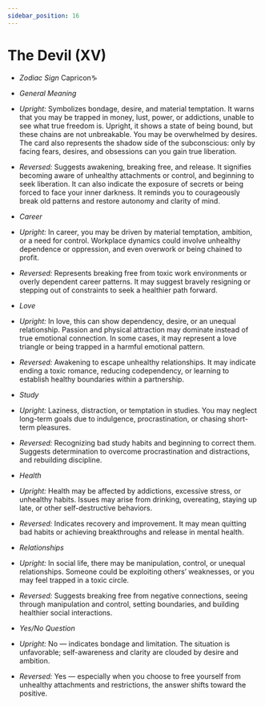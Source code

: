 ```yaml
---
sidebar_position: 16
---
```


# The Devil (XV)

- *Zodiac Sign* Capricon♑️
- *General Meaning*
- *Upright:* Symbolizes bondage, desire, and material temptation. It warns that you may be trapped in money, lust, power, or addictions, unable to see what true freedom is. Upright, it shows a state of being bound, but these chains are not unbreakable. You may be overwhelmed by desires. The card also represents the shadow side of the subconscious: only by facing fears, desires, and obsessions can you gain true liberation.
- *Reversed:* Suggests awakening, breaking free, and release. It signifies becoming aware of unhealthy attachments or control, and beginning to seek liberation. It can also indicate the exposure of secrets or being forced to face your inner darkness. It reminds you to courageously break old patterns and restore autonomy and clarity of mind.
- *Career*
- *Upright:* In career, you may be driven by material temptation, ambition, or a need for control. Workplace dynamics could involve unhealthy dependence or oppression, and even overwork or being chained to profit.
- *Reversed:* Represents breaking free from toxic work environments or overly dependent career patterns. It may suggest bravely resigning or stepping out of constraints to seek a healthier path forward.
- *Love*
- *Upright:* In love, this can show dependency, desire, or an unequal relationship. Passion and physical attraction may dominate instead of true emotional connection. In some cases, it may represent a love triangle or being trapped in a harmful emotional pattern.
- *Reversed:* Awakening to escape unhealthy relationships. It may indicate ending a toxic romance, reducing codependency, or learning to establish healthy boundaries within a partnership.
- *Study*
- *Upright:* Laziness, distraction, or temptation in studies. You may neglect long-term goals due to indulgence, procrastination, or chasing short-term pleasures.
- *Reversed:* Recognizing bad study habits and beginning to correct them. Suggests determination to overcome procrastination and distractions, and rebuilding discipline.
- *Health*
- *Upright:* Health may be affected by addictions, excessive stress, or unhealthy habits. Issues may arise from drinking, overeating, staying up late, or other self-destructive behaviors.
- *Reversed:* Indicates recovery and improvement. It may mean quitting bad habits or achieving breakthroughs and release in mental health.
- *Relationships*
- *Upright:* In social life, there may be manipulation, control, or unequal relationships. Someone could be exploiting others’ weaknesses, or you may feel trapped in a toxic circle.
- *Reversed:* Suggests breaking free from negative connections, seeing through manipulation and control, setting boundaries, and building healthier social interactions.

- *Yes/No Question*
- *Upright:* No — indicates bondage and limitation. The situation is unfavorable; self-awareness and clarity are clouded by desire and ambition.
- *Reversed:* Yes — especially when you choose to free yourself from unhealthy attachments and restrictions, the answer shifts toward the positive.
